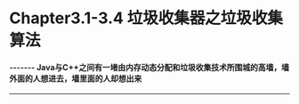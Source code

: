 # Chapter3.1-3.4   垃圾收集器之垃圾收集算法

#### ------- Java与C++之间有一堵由内存动态分配和垃圾收集技术所围城的高墙，墙外面的人想进去，墙里面的人却想出来

----

## 
